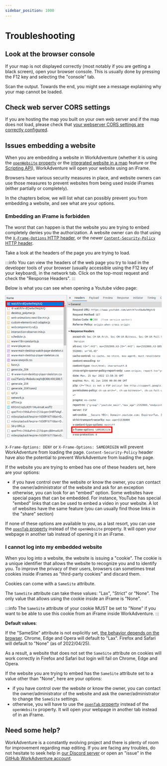 ```yaml
---
sidebar_position: 1000
---
```


# Troubleshooting

## Look at the browser console

If your map is not displayed correctly (most notably if you are getting a black screen), open your browser console.
This is usually done by pressing the F12 key and selecting the "console" tab.

Scan the output. Towards the end, you might see a message explaining why your map cannot be loaded.

## Check web server CORS settings

If you are hosting the map you built on your own web server and if the map does not load, please check that
[your webserver CORS settings are correctly configured](publish/hosting.md).

## Issues embedding a website

When you are embedding a website in WorkAdventure (whether it is using the [`openWebsite` property](opening-a-website.md) or
the [integrated website in a map](website-in-map.md) feature or the [Scripting API](/developer/map-scripting/)), WorkAdventure
will open your website using an iFrame.

Browsers have various security measures in place, and website owners can use those measures to prevent websites from
being used inside iFrames (either partially or completely).

In the chapters below, we will list what can possibly prevent you from embedding a website, and see what are your options.

### Embedding an iFrame is forbidden

The worst that can happen is that the website you are trying to embed completely denies you the authorization.
A website owner can do that using the [`X-Frame-Options` HTTP header](https://developer.mozilla.org/en-US/docs/Web/HTTP/Headers/X-Frame-Options),
or the newer [`Content-Security-Policy` HTTP header](https://developer.mozilla.org/en-US/docs/Web/HTTP/Headers/Content-Security-Policy).

Take a look at the headers of the page you are trying to load.

:::info
You can view the headers of the web page you try to load in the developer tools of your browser (usually accessible using the F12 key
of your keyboard), in the network tab. Click on the top-most request and check the "Response Headers".
:::

Below is what you can see when opening a Youtube video page:

![](../images/x-frame-options.png)

`X-Frame-Options: DENY` or `X-Frame-Options: SAMEORIGIN` will prevent WorkAdventure from loading the page.
`Content-Security-Policy` header have also the potential to prevent WorkAdventure from loading the page.

If the website you are trying to embed has one of these headers set, here are your options:

- if you have control over the website or know the owner, you can contact the owner/administrator of the website and ask for an exception
- otherwise, you can look for an "embed" option. Some websites have special pages that can be embedded. For instance,
  YouTube has special "embed" links that can be used to embed a video in your website. A lot of websites have the same feature (you
  can usually find those links in the "share" section)

If none of these options are available to you, as a last resort, you can use the [`openTab` property](opening-a-website.md) instead of the `openWebsite` property.
It will open your webpage in another tab instead of opening it in an iFrame.

### I cannot log into my embedded website

When you log into a website, the website is issuing a "cookie". The cookie is a unique identifier that allows the website
to recognize you and to identify you. To improve the privacy of their users, browsers can sometimes treat cookies
inside iFrames as "third-party cookies" and discard them.

Cookies can come with a `SameSite` attribute.

The `SameSite` attribute can take these values: "Lax", "Strict" or "None". The only value that allows using the
cookie inside an iFrame is "None".

:::info
The `SameSite` attribute of your cookie MUST be set to "None" if you want to be able to use this cookie from an iFrame inside WorkAdventure.
:::

**Default values**:

If the "SameSite" attribute is not explicitly set, [the behavior depends on the browser](https://developer.mozilla.org/en-US/docs/Web/HTTP/Headers/Set-Cookie/SameSite#browser_compatibility).
Chrome, Edge and Opera will default to "Lax".
Firefox and Safari will default to "None" (as of 2022/04/25).

As a result, a website that does not set the `SameSite` attribute on cookies will work correctly in Firefox and Safari but
login will fail on Chrome, Edge and Opera.

If the website you are trying to embed has the `SameSite` attribute set to a value other than "None", here are your options:

- if you have control over the website or know the owner, you can contact the owner/administrator of the website and ask
  the owner/administrator to change the `SameSite` settings.
- otherwise, you will have to use the [`openTab` property](opening-a-website.md) instead of the `openWebsite` property.
  It will open your webpage in another tab instead of in an iFrame.

## Need some help?

WorkAdventure is a constantly evolving project and there is plenty of room for improvement regarding map editing.
If you are facing any troubles, do not hesitate to seek help in [our Discord server](https://discord.gg/G6Xh9ZM9aR) or open an "issue" in the [GitHub WorkAdventure account](https://github.com/thecodingmachine/workadventure/issues).
